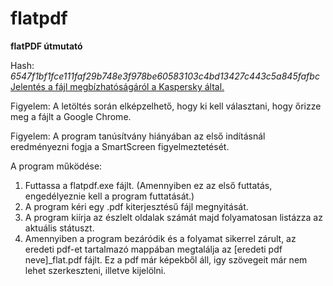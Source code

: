 # flatpdf

**flatPDF útmutató** 

Hash: *6547f1bf1fce111faf29b748e3f978be60583103c4bd13427c443c5a845fafbc* [Jelentés a fájl megbízhatóságáról a Kaspersky által. ](https://opentip.kaspersky.com/6547F1BF1FCE111FAF29B748E3F978BE60583103C4BD13427C443C5A845FAFBC/results)

Figyelem: A letöltés során elképzelhető, hogy ki kell választani, hogy őrizze meg a fájlt a Google Chrome. 

Figyelem: A program tanúsítvány hiányában az első indításnál eredményezni fogja a SmartScreen figyelmeztetését.  

A program működése:   

1. Futtassa a flatpdf.exe fájlt. (Amennyiben ez az első futtatás, engedélyeznie kell a program futtatását.) 
1. A program kéri egy .pdf kiterjesztésű fájl megnyitását. 
1. A program kiírja az észlelt oldalak számát majd folyamatosan listázza az aktuális státuszt. 
1. Amennyiben a program bezáródik és a folyamat sikerrel zárult, az eredeti pdf-et tartalmazó mappában megtalálja az [eredeti pdf neve]\_flat.pdf fájlt. Ez a pdf már képekből áll, igy szövegeit már nem lehet szerkeszteni, illetve kijelölni. 
